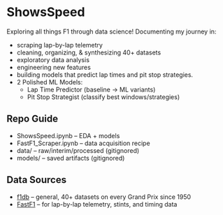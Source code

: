 # ShowsSpeed
Exploring all things F1 through data science! Documenting my journey in:
- scraping lap-by-lap telemetry
- cleaning, organizing, & synthesizing 40+ datasets
- exploratory data analysis
- engineering new features
- building models that predict lap times and pit stop strategies.
- 2 Polished ML Models:
  - Lap Time Predictor (baseline → ML variants)
  - Pit Stop Strategist (classify best windows/strategies)

## Repo Guide
- ShowsSpeed.ipynb – EDA + models
- FastF1_Scraper.ipynb – data acquisition recipe
- data/ – raw/interim/processed (gitignored)
- models/ – saved artifacts (gitignored)

## Data Sources
- [f1db]((https://github.com/f1db/f1db)) – general, 40+ datasets on every Grand Prix since 1950
- [FastF1](https://theoehrly.github.io/Fast-F1/) – for lap-by-lap telemetry, stints, and timing data  
